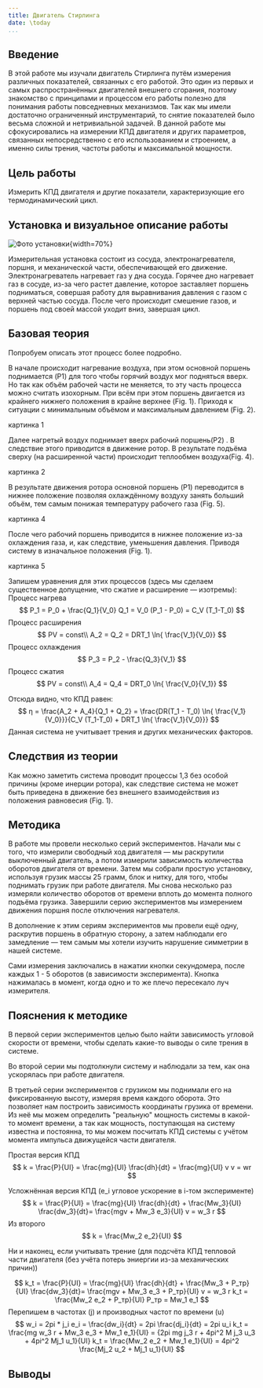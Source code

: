 ```yaml
---
title: Двигатель Стирлинга
date: \today
...
```


## Введение

В этой работе мы изучали двигатель Стирлинга путём измерения различных показателей, связанных с его работой. Это один из первых и самых распространённых двигателей внешнего сгорания, поэтому знакомство с принципами и процессом его работы полезно для понимания работы повседневных механизмов. Так как мы имели достаточно ограниченный инструментарий, то снятие показателей было весьма сложной и нетривиальной задачей. В данной работе мы сфокусировались на измерении КПД двигателя и других параметров, связанных непосредственно с его использованием и строением, а именно силы трения, частоты работы и максимальной мощности.

## Цель работы

Измерить КПД двигателя и другие показатели, характеризующие его термодинамический цикл.

## Установка и визуальное описание работы

![Фото установки](images_src/PVах_какой_двигаТель_из_приоры.png){width=70%}

Измерительная установка состоит из сосуда, электронагревателя, поршня, и механической части, обеспечивающей его движение. Электронагреватель нагревает газ у дна сосуда. Горячее дно нагревает газ в сосуде, из-за чего растет давление, которое заставляет поршень подниматься, совершая работу для выравнивания давления с газом с верхней частью сосуда. После чего происходит смешение газов, и поршень под своей массой уходит вниз, завершая цикл.
## Базовая теория 

Попробуем описать этот процесс более подробно. 
	
В начале происходит нагревание воздуха, при этом основной поршень поднимается (P1) для того чтобы горячий воздух мог подняться вверх. Но так как объём рабочей части не меняется, то эту часть процесса можно считать изохорным. При всём при этом поршень двигается из крайнего нижнего положения в крайне верхнее (Fig. 1). Приходя к ситуации с минимальным объёмом и максимальным давлением (Fig. 2).

картинка 1

Далее нагретый воздух поднимает вверх рабочий поршень(P2) . В следствие этого приводится в движение ротор. В результате подъёма сверху (на расширенной части) происходит теплообмен воздуха(Fig. 4).

картинка 2

В результате движения ротора основной поршень (P1) переводится в нижнее положение позволяя охлаждённому воздуху занять больший объём, тем самым понижая температуру рабочего газа (Fig. 5).

картинка 4

После чего рабочий поршень приводится в нижнее положение из-за охлаждения газа, и, как следствие, уменьшения давления. Приводя систему в изначальное положения (Fig. 1).

картинка 5

Запишем уравнения для этих процессов (здесь мы сделаем существенное допущение, что сжатие и расширение — изотремы):
Процесс нагрева
$$
P_1 = P_0 + \frac{Q_1}{V_0} 
Q_1 = V_0 (P_1 - P_0) = C_V (T_1-T_0)
$$
Процесс расширения
$$
PV = const\\
A_2 = Q_2 = DRT_1 \ln{ \frac{V_1}{V_0}}
$$
Процесс охлаждения
$$
P_3 = P_2 - \frac{Q_3}{V_1}
$$
Процесс сжатия
$$
PV = const\\
A_4 = Q_4 = DRT_0 \ln{ \frac{V_0}{V_1}}
$$

Отсюда видно, что КПД равен:
$$
η = \frac{A_2 + A_4}{Q_1 + Q_2} = \frac{DR(T_1 - T_0) \ln{ \frac{V_1}{V_0}}}{C_V (T_1-T_0) + DRT_1 \ln{ \frac{V_1}{V_0}}}
$$
Данная система не учитывает трения и других механических факторов.

## Следствия из теории

Как можно заметить система проводит процессы 1,3 без особой причины (кроме инерции ротора), как следствие система не может быть приведена в движение без внешнего взаимодействия из положения равновесия (Fig. 1).

## Методика

В работе мы провели несколько серий экспериментов. Начали мы с того, что измерили свободный ход двигателя — мы раскрутили выключенный двигатель, а потом измерили зависимость количества оборотов двигателя от времени. Затем мы собрали простую установку, используя грузик массы 25 грамм, блок и нитку, для того, чтобы поднимать грузик при работе двигателя. Мы снова несколько раз измеряли количество оборотов от времени вплоть до момента полного подъёма грузика. Завершили серию экспериментов мы измерением движения поршня после отключения нагревателя.

В дополнение к этим сериям экспериментов мы провели ещё одну, раскрутив поршень в обратную сторону, а затем наблюдали его замедление — тем самым мы хотели изучить нарушение симметрии в нашей системе.

Сами измерения заключались в нажатии кнопки секундомера, после каждых 1 - 5 оборотов (в зависимости эксперимента). Кнопка нажималась в момент, когда одно и то же плечо пересекало луч измерителя.

## Пояснения к методике 
В первой серии экспериментов целью было найти зависимость угловой скорости от времени, чтобы сделать какие-то выводы о силе трения в системе.

Во второй серии мы подтолкнули систему и наблюдали за тем, как она ускорялась при работе двигателя.

В третьей серии экспериментов с грузиком мы поднимали его на фиксированную высоту, измеряя время каждого оборота. Это позволяет нам построить зависимость координаты грузика от времени. Из неё мы можем определить "реальную" мощность системы в какой-то момент времени, а так как мощность, поступающая на систему известна и постоянна, то мы можем посчитать КПД системы c учётом момента импульса движущейся части двигателя.  

Простая версия КПД
$$
k = \frac{P}{UI} = \frac{mg}{UI} \frac{dh}{dt} = \frac{mg}{UI} v
v = wr
$$

Усложнённая версия КПД (e_i угловое ускорение в i-том эксперименте)
$$
k = \frac{P}{UI} = \frac{mg}{UI} \frac{dh}{dt} + \frac{Mw_3}{UI} \frac{dw_3}{dt}= \frac{mgv + Mw_3 e_3}{UI}
v = w_3 r
$$
Из второго 
$$
k = \frac{Mw_2 e_2}{UI}
$$

Ни и наконец, если учитывать трение (для подсчёта КПД тепловой части двигателя (без учёта потерь эниергии из-за механических причин))

$$
k_t = \frac{P}{UI} = \frac{mg}{UI} \frac{dh}{dt} + \frac{Mw_3 + P_тр}{UI} \frac{dw_3}{dt}= \frac{mgv + Mw_3 e_3 + P_тр}{UI}
v = w_3 r
k_t = \frac{Mw_2 e_2 + P_тр}{UI}
P_тр = Mw_1 e_1
$$
Перепишем в частотах (j) и производных частот по времени (u)
$$
w_i = 2pi * j_i
e_i = \frac{dw_i}{dt} = 2pi \frac{dj_i}{dt} = 2pi u_i
k_t = \frac{mg w_3 r + Mw_3 e_3 + Mw_1 e_1}{UI} = {2pi mg j_3 r + 4pi^2 M j_3 u_3 + 4pi^2 Mj_1 u_1}{UI}
k_t = \frac{Mw_2 e_2 + Mw_1 e_1}{UI} = 4pi^2 \frac{Mj_2 u_2 + Mj_1 u_1}{UI}
$$

## Выводы

